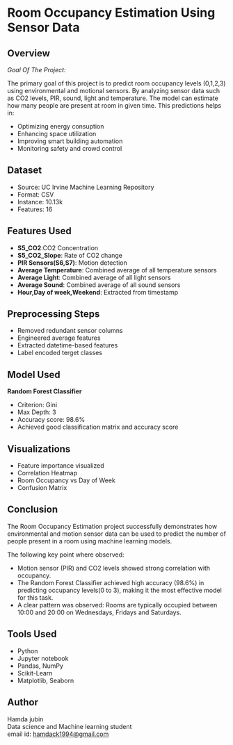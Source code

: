 # Room Occupancy Estimation Using Sensor Data  
## Overview    

*Goal Of The Project:* 

  The primary goal of this project is to predict room occupancy levels (0,1,2,3) using environmental and motional sensors. By analyzing sensor data such as CO2 levels, PIR, sound, light and temperature. The model can estimate how many people are present at room in given time. This predictions helps in:  
* Optimizing energy consuption  
* Enhancing space utilization  
* Improving smart building automation
* Monitoring safety and crowd control

## Dataset  
* Source: UC Irvine Machine Learning Repository  
* Format: CSV  
* Instance: 10.13k  
* Features: 16  

## Features Used  
* **S5_CO2**:CO2 Concentration  
* **S5_CO2_Slope**: Rate of CO2 change  
* **PIR Sensors(S6,S7)**: Motion detection  
* **Average Temperature**: Combined average of all temperature sensors  
* **Average Light**: Combined average of all light sensors  
* **Average Sound**: Combined average of all sound sensors  
* **Hour,Day of week,Weekend**: Extracted from timestamp  

## Preprocessing Steps
* Removed redundant sensor columns  
* Engineered average features  
* Extracted datetime-based features  
* Label encoded terget classes  

## Model Used  
**Random Forest Classifier**  
   * Criterion: Gini  
   * Max Depth: 3 
   * Accuracy score: 98.6%  
   * Achieved good classification matrix and accuracy score  
      
## Visualizations  
* Feature importance visualized    
* Correlation Heatmap   
* Room Occupancy vs Day of Week   
* Confusion Matrix
  
## Conclusion  
The Room Occupancy Estimation project successfully demonstrates how environmental and motion sensor data can be used to predict the number of people present in a room using machine learning models.  

The following key point where observed: 
* Motion sensor (PIR) and CO2 levels showed strong correlation with occupancy.
* The Random Forest Classifier achieved high accuracy (98.6%) in predicting occupancy levels(0 to 3), making it the most effective model for this task.
* A clear pattern was observed: Rooms are typically occupied between 10:00 and 20:00 on Wednesdays, Fridays and Saturdays.
##  Tools Used  
* Python  
* Jupyter notebook  
* Pandas, NumPy  
* Scikit-Learn  
* Matplotlib, Seaborn  
## Author 
Hamda jubin    
Data science and Machine learning student   
email id: hamdack1994@gmail.com





   
   
   
  
 


